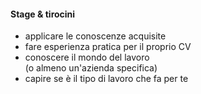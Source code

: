 #### Stage & tirocini

- applicare le conoscenze acquisite
- fare esperienza pratica per il proprio CV
- conoscere il mondo del lavoro<br>
    (o almeno un'azienda specifica)
- capire se è il tipo di lavoro che fa per te


<aside class="notes">
</aside>
